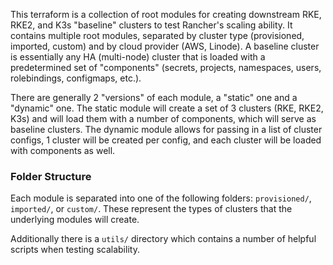 This terraform is a collection of root modules for creating downstream RKE, RKE2, and K3s "baseline" clusters to test Rancher's scaling ability. It contains multiple root modules, separated by cluster type (provisioned, imported, custom) and by cloud provider (AWS, Linode). A baseline cluster is essentially any HA (multi-node) cluster that is loaded with a predetermined set of "components" (secrets, projects, namespaces, users, rolebindings, configmaps, etc.).

There are generally 2 "versions" of each module, a "static" one and a "dynamic" one. The static module will create a set of 3 clusters
(RKE, RKE2, K3s) and will load them with a number of components, which will serve as baseline clusters. The dynamic module allows for passing in a list of cluster configs, 1 cluster will be created per config, and each cluster will be loaded with components as well.

### Folder Structure
Each module is separated into one of the following folders: `provisioned/`, `imported/`, or `custom/`. These represent the types of clusters that the underlying modules will create.

Additionally there is a `utils/` directory which contains a number of helpful scripts when testing scalability.

